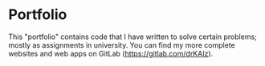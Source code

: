 # Portfolio
This "portfolio" contains code that I have written to solve certain problems; mostly as assignments in university. You can find my more complete websites and web apps on GitLab (https://gitlab.com/drKAIz).
